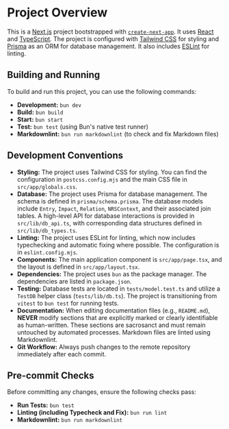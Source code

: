 # Project Overview

This is a [Next.js](https://nextjs.org/) project bootstrapped with [`create-next-app`](https://nextjs.org/docs/app/api-reference/cli/create-next-app). It uses [React](https://react.dev/) and [TypeScript](https://www.typescriptlang.org/). The project is configured with [Tailwind CSS](https://tailwindcss.com/) for styling and [Prisma](https://www.prisma.io/) as an ORM for database management. It also includes [ESLint](https://eslint.org/) for linting.

## Building and Running

To build and run this project, you can use the following commands:

*   **Development:** `bun dev`
*   **Build:** `bun build`
*   **Start:** `bun start`
*   **Test:** `bun test` (using Bun's native test runner)
*   **Markdownlint:** `bun run markdownlint` (to check and fix Markdown files)

## Development Conventions

*   **Styling:** The project uses Tailwind CSS for styling. You can find the configuration in `postcss.config.mjs` and the main CSS file in `src/app/globals.css`.
*   **Database:** The project uses Prisma for database management. The schema is defined in `prisma/schema.prisma`. The database models include `Entry`, `Impact`, `Relation`, `NRSContext`, and their associated join tables. A high-level API for database interactions is provided in `src/lib/db_api.ts`, with corresponding data structures defined in `src/lib/db_types.ts`.
*   **Linting:** The project uses ESLint for linting, which now includes typechecking and automatic fixing where possible. The configuration is in `eslint.config.mjs`.
*   **Components:** The main application component is `src/app/page.tsx`, and the layout is defined in `src/app/layout.tsx`.
*   **Dependencies:** The project uses `bun` as the package manager. The dependencies are listed in `package.json`.
*   **Testing:** Database tests are located in `tests/model.test.ts` and utilize a `TestDB` helper class (`tests/lib/db.ts`). The project is transitioning from `vitest` to `bun test` for running tests.
*   **Documentation:** When editing documentation files (e.g., `README.md`), **NEVER** modify sections that are explicitly marked or clearly identifiable as human-written. These sections are sacrosanct and must remain untouched by automated processes. Markdown files are linted using Markdownlint.
*   **Git Workflow:** Always push changes to the remote repository immediately after each commit.

## Pre-commit Checks

Before committing any changes, ensure the following checks pass:

*   **Run Tests:** `bun test`
*   **Linting (including Typecheck and Fix):** `bun run lint`
*   **Markdownlint:** `bun run markdownlint`